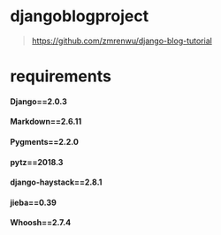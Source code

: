# djangoblogproject

>https://github.com/zmrenwu/django-blog-tutorial


# requirements
#### Django==2.0.3
#### Markdown==2.6.11
#### Pygments==2.2.0
#### pytz==2018.3
#### django-haystack==2.8.1
#### jieba==0.39
#### Whoosh==2.7.4
